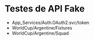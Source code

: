 # Testes de API Fake
- App_Services/Auth.OAuth2.svc/token
- WorldCup/Argentine/Fixtures
- WorldCup/Argentine/Squad